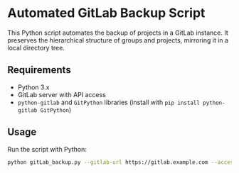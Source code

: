 # Automated GitLab Backup Script

This Python script automates the backup of projects in a GitLab instance. It preserves the hierarchical structure of groups and projects, mirroring it in a local directory tree.

## Requirements

- Python 3.x
- GitLab server with API access
- `python-gitlab` and `GitPython` libraries (install with `pip install python-gitlab GitPython`)

## Usage

Run the script with Python:

```bash
python gitLab_backup.py --gitlab-url https://gitlab.example.com --access-token your_access_token --backup-path /path/to/backup
```
